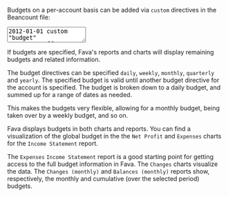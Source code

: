 Budgets on a per-account basis can be added via `custom` directives in the
Beancount file:

<pre><textarea class="editor-readonly">
2012-01-01 custom "budget" Expenses:Coffee       "daily"         4.00 EUR
2013-01-01 custom "budget" Expenses:Books        "weekly"       20.00 EUR
2014-02-10 custom "budget" Expenses:Groceries    "monthly"      40.00 EUR
2015-05-01 custom "budget" Expenses:Electricity  "quarterly"    85.00 EUR
2016-06-01 custom "budget" Expenses:Holiday      "yearly"     2500.00 EUR</textarea></pre>

If budgets are specified, Fava's reports and charts will display remaining budgets
and related information.

The budget directives can be specified `daily`, `weekly`, `monthly`,
`quarterly` and `yearly`. The specified budget is valid until another budget
directive for the account is specified. The budget is broken down to a daily
budget, and summed up for a range of dates as needed.

This makes the budgets very flexible, allowing for a monthly budget,
being taken over by a weekly budget, and so on.

Fava displays budgets in both charts and reports.
You can find a visualization of the global budget in the the `Net Profit` and
`Expenses` charts for the `Income Statement` report.

The `Expenses` `Income Statement` report is a good starting point for getting
access to the full budget information in Fava.
The `Changes` charts visualize the data.
The `Changes (monthly)` and `Balances (monthly)` reports show, respectively,
the monthly and cumulative (over the selected period) budgets.
